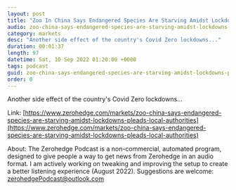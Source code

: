 ```yaml
---
layout: post
title: "Zoo In China Says Endangered Species Are Starving Amidst Lockdowns, Pleads Local Authorities For Food"
audio: zoo-china-says-endangered-species-are-starving-amidst-lockdowns-pleads-local-authorities-0
category: markets
desc: "Another side effect of the country's Covid Zero lockdowns..."
duration: 00:01:37
length: 97
datetime: Sat, 10 Sep 2022 01:20:00 +0000
tags: podcast
guid: zoo-china-says-endangered-species-are-starving-amidst-lockdowns-pleads-local-authorities-0
order: 0
---
```

Another side effect of the country's Covid Zero lockdowns...

Link: [https://www.zerohedge.com/markets/zoo-china-says-endangered-species-are-starving-amidst-lockdowns-pleads-local-authorities](https://www.zerohedge.com/markets/zoo-china-says-endangered-species-are-starving-amidst-lockdowns-pleads-local-authorities)

About: The Zerohedge Podcast is a non-commercial, automated program, designed to give people a way to get news from Zerohedge in an audio format.  I am actively working on tweaking and improving the setup to create a better listening experience (August 2022).  Suggestions are welcome: [zerohedgePodcast@outlook.com](mailto:zerohedgePodcast@outlook.com)